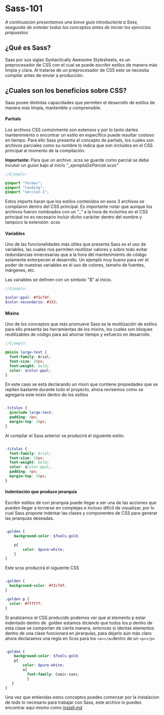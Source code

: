 # Sass-101

*A continuacion presentamos una breve guia introductoria a Sass, asegurate de enteder todos los conceptos antes de iniciar los ejercicios propuestos*

## ¿Qué es Sass? 
Saas por sus siglas Syntactically Awesome Stylesheets, es un preprocesador de CSS con el cual se puede escribir estilos de manera más limpia y clara. Al tratarse de un preprocesador de CSS este se necesita compilar antes de enviar a producción.

## ¿Cuales son los beneficios sobre CSS? 
Saas posee distintas capacidades que permiten el desarrollo de estilos de manera más limpia, mantenible y comprensible. 

#### Partials

Los archivos CSS comúnmente son extensos y por lo tanto darles mantenimiento o encontrar un estilo en específico puede resultar costoso en tiempo. Para ello Sass presenta el concepto de partials, los cuales son archivos parciales como su nombre lo indica que son incluidos en el CSS principal al momento de la compilación. 

__Importante:__ Para que un archivo .scss se guarde como parcial se debe inculuir un guion bajo al inicio *“_ejemploDeParcial.scss”*

``` scss
//Ejemplo:

@import "formas";
@import "landing";
@import "seccion-1";

``` 
Estos imports haran que los estilos contenidos en esos 3 archivos se compilaron dentro del CSS principal. Es importante notar que aunque los archivos fueron nombrados con un “_” a la hora de incluirlos en el CSS principal no es necesario incluir dicho carácter dentro del nombre y tampoco la extensión .scss 

#### Variables

Uno de las funcionalidades más útiles que presenta Sass es el uso de variables, las cuales nos permiten reutilizar valores y sobre todo evitar redundancias innecesarias que a la hora del mantenimiento de código solamente entorpecen el desarrollo.
Un ejemplo muy bueno para ver el poder de nuestras variables es el uso de colores, tamaño de fuentes, márgenes, etc.

Las variables se definen con un simbolo "$" al inicio.

``` scss
//Ejemplo:

$color-ppal: #f2c74f;
$color-secundario: #333;

``` 
#### Mixins

Uno de los conceptos que más promueve Sass es la reutilización de estilos para ello presenta las herramientas de los mixins, los cuales son bloques reutilizables de código para así  ahorrar tiempo y esfuerzo en desarrollo.

``` scss
//Ejemplo:

@mixin large-text {
  font-family: Arial;
  font-size: 20px;
  font-weight: bold;
  color: $color-ppal;
}

``` 
En este caso se está declarando un mixin que contiene propiedades que se repiten bastante durante todo el proyecto, ahora revisemos como se agregaría este mixin dentro de los estilos

``` scss

.titulos {
  @include large-text;
  padding: 4px;
  margin-top: 10px;
}

```

Al compilar el Sass anterior se producirá el siguiente estilo: 

``` css

.titulos {
  font-family: Arial;
  font-size: 20px;
  font-weight: bold;
  color: $color-ppal;
  padding: 4px;
  margin-top: 10px;
}

```

#### Indentación que produce jerarquía

Escribir estilos de con jerarquía puede llegar a ser una de las acciones que pueden llegar a tornarse en complejas e incluso difícil de visualizar, por lo cual Sass propone indentar las clases y componentes de CSS para generar las jerarquias deseadas.

```scss

.golden {
    background-color: $fools-gold;

    p{
    	color: $pure-white;
    }
}

```

Este scss producirá el siguiente CSS

``` css

.golden {
  background-color: #f2c74f;
}

.golden p {
  color: #ffffff;
}

```

Si analizamos el CSS producido podemos ver que al elemento p estar indentado dentro de .golden estamos diciendo que todos los p dentro de esta clase se comportan de cierta manera, entonces si identas elementos dentro de una clase funcionara en jerarquías, para  dejarlo aún más claro ahora declaramos una regla en Scss para los ```<a></a>```dentro de un ```<p></p>``` 

``` scss

.golden {
    background-color: $fools-gold;
    p{
    	color: $pure-white;
    	a{
    	  font-family: Comic-sans;
    	  }
   }
}

```

Una vez que entiendas estos conceptos puedes comenzar por la instalacion de todo lo necesario para trabajar con Sass, este archivo lo puedes encontrar aqui mismo como [install.md](./install.md)
